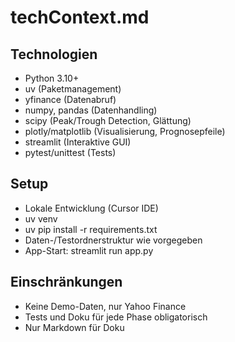 # techContext.md 

## Technologien
- Python 3.10+
- uv (Paketmanagement)
- yfinance (Datenabruf)
- numpy, pandas (Datenhandling)
- scipy (Peak/Trough Detection, Glättung)
- plotly/matplotlib (Visualisierung, Prognosepfeile)
- streamlit (Interaktive GUI)
- pytest/unittest (Tests)

## Setup
- Lokale Entwicklung (Cursor IDE)
- uv venv
- uv pip install -r requirements.txt
- Daten-/Testordnerstruktur wie vorgegeben
- App-Start: streamlit run app.py

## Einschränkungen
- Keine Demo-Daten, nur Yahoo Finance
- Tests und Doku für jede Phase obligatorisch
- Nur Markdown für Doku
